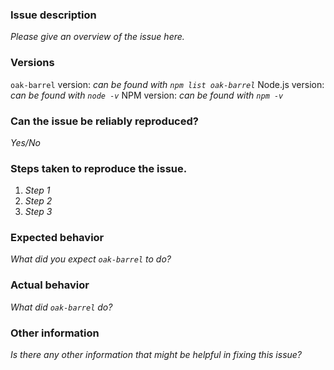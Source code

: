 <!-- This template includes some of the useful information to provide when reporting a problem -->
<!-- Remove any sections that do not apply -->

### Issue description

*Please give an overview of the issue here.*

### Versions

`oak-barrel` version: *can be found with `npm list oak-barrel`*
Node.js version: *can be found with `node -v`*
NPM version: *can be found with `npm -v`*

### Can the issue be reliably reproduced?

*Yes/No*

### Steps taken to reproduce the issue.

1. *Step 1*
2. *Step 2*
3. *Step 3*

### Expected behavior

*What did you expect `oak-barrel` to do?*

### Actual behavior

*What did `oak-barrel` do?*

### Other information

*Is there any other information that might be helpful in fixing this issue?*
